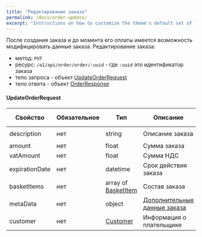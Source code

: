 ```yaml
---
title: "Редактирование заказа"
permalink: /docs/order-update/
excerpt: "Instructions on how to customize the theme's default set of layouts, includes, and stylesheets when using the Ruby Gem version."
---
```

После создания заказа и до момента его оплаты имеется возможность модифицировать данные заказа.
Редактирование заказа:
- метод: `PUT`
- ресурс: `/a1/api/order/order/:uuid` - где `:uuid` это идентификатор заказа 
- тело запроса - объект [UpdateOrderRequest](#updateorderrequest)
- тело ответа - объект [OrderResponse](/docs/order-create/#OrderResponse)


#### UpdateOrderRequest

| Свойство        | Обязательное | Тип                                 | Описание                                              | Пример значения
| --------------- | -------------|------------------------------------ | ----------------------------------------------------- | ----------------
| description     | нет          | string                              | Описание заказа                                       | `Оплата номера в отеле`
| amount          | нет          | float                               | Сумма заказа                                          | `19658.45`
| vatAmount       | нет          | float                               | Сумма НДС                                             | `156.56`
| expirationDate  | нет          | datetime                            | Срок действия заказа                                  | `2020-12-22T00:00:00+00:00`
| basketItems     | нет          | array of [BasketItem](/docs/order-create/#basketitem)  | Состав заказа                      |
| metaData        | нет          | object                              | [Дополнительные данные заказа](/docs/order-metadata/) |
| customer        | нет          | [Customer](/docs/order-create/#customer)               | Информация о плательщике           |

